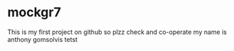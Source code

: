 # mockgr7
This is my first project on github so plzz check and co-operate
my name is anthony gomsolvis tetst
